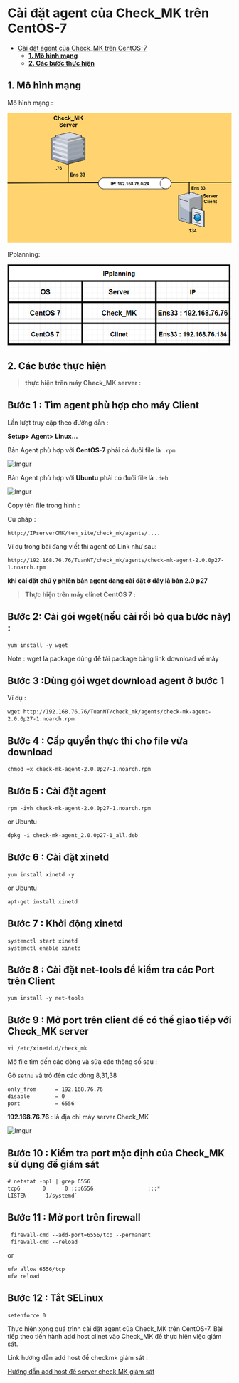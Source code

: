 # Cài đặt agent của Check_MK trên CentOS-7

- [Cài đặt agent của Check_MK trên CentOS-7](#cài-đặt-agent-của-check_mk-trên-centos-7)
  - [**1. Mô hình mạng**](#1-mô-hình-mạng)
  - [**2. Các bước thực hiện**](#2-các-bước-thực-hiện)

## **1. Mô hình mạng** 


Mô hình mạng :

![](../image/agent_0.png)


IPplanning:

![](../image/agnet_2.png)

## **2. Các bước thực hiện**

> **thực hiện trên máy Check_MK server :**


**<h2>Bước 1 : Tìm agent phù hợp cho máy Client</h2>**

Lần lượt truy cập theo đường dẫn :

**Setup> Agent> Linux...**

Bản Agent phù hợp với **CentOS-7** phải có đuôi file là `.rpm`

![Imgur](https://i.imgur.com/e8fxJ2w.png)

Bản Agent phù hợp với **Ubuntu** phải có đuôi file là `.deb`

![Imgur](https://i.imgur.com/ueeVte9.png)

Copy tên file trong hình : 


Cú pháp :

```
http://IPserverCMK/ten_site/check_mk/agents/....
```

Ví dụ trong bài đang viết thì agent có Link như sau: 

```
http://192.168.76.76/TuanNT/check_mk/agents/check-mk-agent-2.0.0p27-1.noarch.rpm
```

**khi cài đặt chú ý phiên bản agent đang cài đặt ở đây là bản 2.0 p27**


> **Thực hiện trên máy clinet CentOS 7 :**

**<h2>Bước 2: Cài gói wget(nếu cài rồi bỏ qua bước này) :**</h2>


```
yum install -y wget
```


Note : wget là package dùng để tải package bằng link download về máy


**<h2>Bước 3 :Dùng gói wget download agent ở bước 1**</h2>

Ví dụ :
```
wget http://192.168.76.76/TuanNT/check_mk/agents/check-mk-agent-2.0.0p27-1.noarch.rpm
```


**<h2>Bước 4 : Cấp quyền thực thi cho file vừa download**</h2>

```
chmod +x check-mk-agent-2.0.0p27-1.noarch.rpm
```


**<h2>Bước 5 : Cài đặt agent**</h2>

```
rpm -ivh check-mk-agent-2.0.0p27-1.noarch.rpm
```

or Ubuntu

```
dpkg -i check-mk-agent_2.0.0p27-1_all.deb
```

**<h2>Bước 6 : Cài đặt xinetd**</h2>

```
yum install xinetd -y
```

or Ubuntu

```
apt-get install xinetd
```


**<h2>Bước 7 : Khởi động xinetd**</h2>

```
systemctl start xinetd
systemctl enable xinetd
```

**<h2>Bước 8 : Cài đặt net-tools để kiểm tra các Port trên Client**</h2>

```
yum install -y net-tools
```

**<h2>Bước 9 : Mở port trên client để có thể giao tiếp với Check_MK server**</h2>

```
vi /etc/xinetd.d/check_mk
```

Mở file tìm đến các dòng và sửa các thông số sau :

Gõ `setnu` và trỏ đến các dòng 8,31,38

```
only_from      = 192.168.76.76
disable        = 0
port           = 6556
```

**192.168.76.76** : là địa chỉ máy server Check_MK

![Imgur](https://i.imgur.com/Q3Y4utc.png)

**<h2>Bước 10 : Kiểm tra port mặc định của Check_MK sử dụng để giám sát**</h2>

```
# netstat -npl | grep 6556
tcp6       0      0 :::6556                 :::*                    LISTEN      1/systemd`
```

**<h2>Bước 11 : Mở port trên firewall </h2>**

```
 firewall-cmd --add-port=6556/tcp --permanent
 firewall-cmd --reload
```
or
```
ufw allow 6556/tcp
ufw reload
```

**<h2>Bước 12 : Tắt SELinux**</h2>

```
setenforce 0
```


Thực hiện xong quá trình cài đặt agent của Check_MK trên CentOS-7. Bài tiếp theo tiến hành add host clinet vào Check_MK để thực hiện việc giám sát.

Link hướng dẫn add host để checkmk giám sát :

[Hướng dẫn add host để server check MK giám sát ](./add_host_CheckMk_C7.md)

